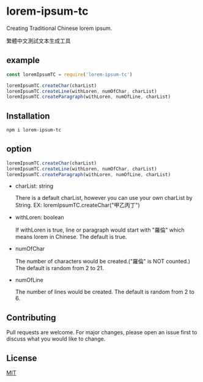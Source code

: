 # lorem-ipsum-tc

Creating Traditional Chinese lorem ipsum.

繁體中文測試文本生成工具

## example

```javascript
const loremIpsumTC = require('lorem-ipsum-tc')

loremIpsumTC.createChar(charList)
loremIpsumTC.createLine(withLoren, numOfChar, charList)
loremIpsumTC.createParagraph(withLoren, numOfLine, charList)
```

## Installation

```bash
npm i lorem-ipsum-tc
```

## option

```javascript
loremIpsumTC.createChar(charList)
loremIpsumTC.createLine(withLoren, numOfChar, charList)
loremIpsumTC.createParagraph(withLoren, numOfLine, charList)
```

- charList: string

  There is a default charList, however you can use your own charList by String.
  EX: loremIpsumTC.createChar("甲乙丙丁")

- withLoren: boolean

  If withLoren is true, line or paragraph would start with "羅倫" which means lorem in Chinese.
  The default is true.

- numOfChar

  The number of characters would be created.("羅倫" is NOT counted.)
  The default is random from 2 to 21.

- numOfLine

  The number of lines would be created.
  The default is random from 2 to 6.

## Contributing

Pull requests are welcome. For major changes, please open an issue first to discuss what you would like to change.

## License

[MIT](https://choosealicense.com/licenses/mit/)
